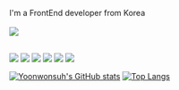 I'm a FrontEnd developer from Korea </br></br>
<img src="https://img.shields.io/badge/Email-EA4335?style=flat-square&logo=gmail&logoColor=white"/>
</br>
</br>

<img src="https://img.shields.io/badge/Flutter-02569B?style=flat-square&logo=flutter&logoColor=white"/> <img src="https://img.shields.io/badge/dart-0175C2?style=flat-square&logo=dart&logoColor=white"/> <img src="https://img.shields.io/badge/React-61DAFB?style=flat-square&logo=react&logoColor=white"/> <img src="https://img.shields.io/badge/javascript-F7DF1E?style=flat-square&logo=javascript&logoColor=white"/> <img src="https://img.shields.io/badge/typescript-3178C6?style=flat-square&logo=typescript&logoColor=white"/> <img src="https://img.shields.io/badge/html5-E34F26?style=flat-square&logo=html5&logoColor=white"/> </br>

[![Yoonwonsuh's GitHub stats](https://github-readme-stats.vercel.app/api?username=Yoonwonsuh)](https://github.com/Yoonwonsuh/github-readme-stats)
[![Top Langs](https://github-readme-stats.vercel.app/api/top-langs/?username=Yoonwonsuh)](https://github.com/Yoonwonsuh/github-readme-stats)

